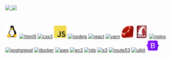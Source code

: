 <p>
  <a href="https://github.com/anuraghazra/github-readme-stats">
    <img height="150" src="https://github-readme-stats-ten-woad.vercel.app/api?username=takaya8522&count_private=true&show_icons=true&bg_color=30,e96443,904e95&title_color=fff&text_color=fff" />
  </a>
  <a href="https://github.com/anuraghazra/github-readme-stats">
    <img height="150" src="https://github-readme-stats-ten-woad.vercel.app/api/top-langs/?username=takaya8522&layout=compact&&bg_color=30,e96443,904e95&title_color=fff&text_color=fff" />
  </a>
</p>
<br>
<p>
  <a href="https://www.linux.org/" role="link" target="_blank" rel="noopener noreferrer nofollow"><img src="https://raw.githubusercontent.com/devicons/devicon/master/icons/linux/linux-original.svg" alt="linux" width="40" height="40"/></a>
  <a href="https://www.w3.org/html/" role="link" target="_blank" rel="noopener noreferrer nofollow"><img src="https://api.iconify.design/vscode-icons/file-type-html.svg" alt="html5" width="40" height="40"/></a>
  <a href="https://www.w3schools.com/css/" role="link" target="_blank" rel="noopener noreferrer nofollow"><img src="https://api.iconify.design/vscode-icons/file-type-css.svg" alt="css3" width="40" height="40"/></a>
  <a href="https://developer.mozilla.org/en-US/docs/Web/JavaScript" role="link" target="_blank" rel="noopener noreferrer nofollow"><img src="https://raw.githubusercontent.com/devicons/devicon/master/icons/javascript/javascript-original.svg" alt="javascript" width="40" height="40"/></a>
  <a href="https://nodejs.org" role="link" target="_blank" rel="noopener noreferrer nofollow"><img src="https://api.iconify.design/vscode-icons/file-type-node.svg" alt="nodejs" width="40" height="40"/></a>
  <a href="https://ja.reactjs.org" role="link" target="_blank" rel="noopener noreferrer nofollow"><img src="https://api.iconify.design/logos/react.svg" alt="react" width="40" height="40"/></a>
  <a href="https://yarnpkg.com" role="link" target="_blank" rel="noopener noreferrer nofollow"><img src="https://api.iconify.design/logos/yarn.svg" alt="yarn" width="40" height="40"/></a>
  <a href="https://www.ruby-lang.org/en/" role="link" target="_blank" rel="noopener noreferrer nofollow"><img src="https://raw.githubusercontent.com/devicons/devicon/master/icons/ruby/ruby-original.svg" alt="ruby" width="40" height="40"/></a>
  <a href="https://rubyonrails.org" role="link" target="_blank" rel="noopener noreferrer nofollow"><img src="https://raw.githubusercontent.com/devicons/devicon/master/icons/rails/rails-original-wordmark.svg" alt="rails" width="40" height="40"/></a>
  <a href="https://www.nginx.com" role="link" target="_blank" rel="noopener noreferrer nofollow"><img src="https://api.iconify.design/vscode-icons/file-type-nginx.svg" alt="nginx" width="40" height="40"/></a>
  <a href="https://www.postgresql.org" role="link" target="_blank" rel="noopener noreferrer nofollow"><img src="https://api.iconify.design/logos/postgresql.svg" alt="postgresql" width="40" height="40"/></a>
  <a href="https://www.docker.com" role="link" target="_blank" rel="noopener noreferrer nofollow"><img src="https://api.iconify.design/vscode-icons/file-type-docker2.svg" alt="docker" width="50" height="50"/></a>
  <a href="https://aws.amazon.com" role="link" target="_blank" rel="noopener noreferrer nofollow"><img src="https://api.iconify.design/logos/aws.svg" alt="aws" width="40" height="40"/></a>
  <a href="https://aws.amazon.com" role="link" target="_blank" rel="noopener noreferrer nofollow"><img src="https://api.iconify.design/logos/aws-ec2.svg" alt="ec2" width="40" height="40"/></a>
  <a href="https://aws.amazon.com" role="link" target="_blank" rel="noopener noreferrer nofollow"><img src="https://api.iconify.design/logos/aws-rds.svg" alt="rds" width="40" height="40"/></a>
  <a href="https://aws.amazon.com" role="link" target="_blank" rel="noopener noreferrer nofollow"><img src="https://api.iconify.design/logos/aws-s3.svg" alt="s3" width="40" height="40"/></a>
  <a href="https://aws.amazon.com" role="link" target="_blank" rel="noopener noreferrer nofollow"><img src="https://api.iconify.design/logos/aws-route53.svg" alt="route53" width="40" height="40"/></a>
  <a href="https://getuikit.com" role="link" target="_blank" rel="noopener noreferrer nofollow"><img src="https://api.iconify.design/logos/uikit.svg" alt="uikit" width="40" height="40"/></a>
  <a href="https://getbootstrap.com" role="link" target="_blank" rel="noopener noreferrer nofollow"><img src="https://raw.githubusercontent.com/devicons/devicon/master/icons/bootstrap/bootstrap-original.svg" alt="bootstrap" width="40" height="40"/></a>
</p>
